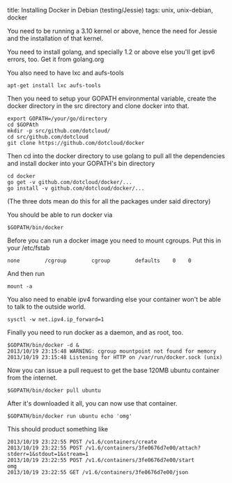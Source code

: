 title: Installing Docker in Debian (testing/Jessie)
tags: unix, unix-debian, docker

You need to be running a 3.10 kernel or above, hence the need for Jessie and the installation of that kernel.

You need to install golang, and specially 1.2 or above else you'll get ipv6 errors, too. Get it from golang.org

You also need to have lxc and aufs-tools

    apt-get install lxc aufs-tools

Then you need to setup your GOPATH environmental variable, create the docker directory in the src directory and clone docker into that.

    export GOPATH=/your/go/directory
    cd $GOPAth
    mkdir -p src/github.com/dotcloud/
    cd src/github.com/dotcloud
    git clone https://github.com/dotcloud/docker
    
Then cd into the docker directory to use golang to pull all the dependencies and install docker into your GOPATH's bin directory

    cd docker
    go get -v github.com/dotcloud/docker/...
    go install -v github.com/dotcloud/docker/...
    
(The three dots mean do this for all the packages under said directory)

You should be able to run docker via

    $GOPATH/bin/docker
    
Before you can run a docker image you need to mount cgroups. Put this in your /etc/fstab

    none        /cgroup        cgroup        defaults    0    0
    
And then run

    mount -a
    
You also need to enable ipv4 forwarding else your container won't be able to talk to the outside world.

    sysctl -w net.ipv4.ip_forward=1
    
Finally you need to run docker as a daemon, and as root, too.

    $GOPATH/bin/docker -d &
    2013/10/19 23:15:48 WARNING: cgroup mountpoint not found for memory
    2013/10/19 23:15:48 Listening for HTTP on /var/run/docker.sock (unix)

Now you can issue a pull request to get the base 120MB ubuntu container from the internet.

    $GOPATH/bin/docker pull ubuntu
    
After it's downloaded it all, you can now use that container.

    $GOPATH/bin/docker run ubuntu echo 'omg'
    
This should product something like

    2013/10/19 23:22:55 POST /v1.6/containers/create
    2013/10/19 23:22:55 POST /v1.6/containers/3fe0676d7e00/attach?stderr=1&stdout=1&stream=1
    2013/10/19 23:22:55 POST /v1.6/containers/3fe0676d7e00/start
    omg
    2013/10/19 23:22:55 GET /v1.6/containers/3fe0676d7e00/json
